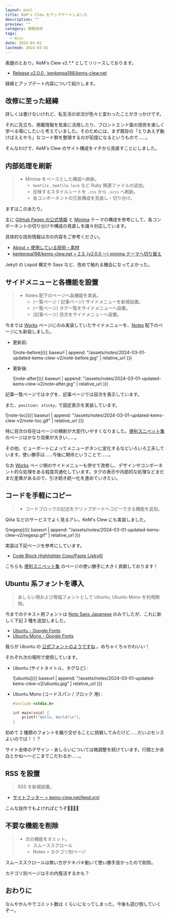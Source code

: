 ```yaml
---
layout: post
title: KeM's Clew をアップデートしました
description: ""
preview: ""
category: 情報技術
tags:
  - misc
date: 2024-03-01
lastmod: 2024-03-01
---
```


表題のとおり。KeM's Clew v2.\*.\* としてリリースしております。

- [Release v2.0.0 · kenkenpa198/kems-clew.net](https://github.com/kenkenpa198/kems-clew.net/releases/tag/v2.0.0)

経緯とアップデート内容について紹介します。

## 改修に至った経緯

詳しくは書けないけれど、私生活の状況が色々と変わったことがきっかけです。

それに先立ち、掲載情報を気楽に活用したり、フロントエンド面の技術を楽しく学べる場にしたいと考えていました。そのためには、まず既存の「とりあえず動けばええやろ」なコード群を整理するのが前提になるというもので……。

そんなわけで、KeM's Clew のサイト構成をイチから見直すことにしました。

## 内部処理を刷新

> - Minima をベースとした構成へ刷新。
>     - `Gemfile` , `Gemfile.lock` など Ruby 関連ファイルの追加。
>     - 反映するスタイルシートを `.css` から `.scss` へ刷新。
>     - 各コンポーネントの冗長構成を見直し・切り分け。

まずはこのあたり。

主に [GitHub Pages の公式情報](https://docs.github.com/ja/pages/setting-up-a-github-pages-site-with-jekyll/creating-a-github-pages-site-with-jekyll) と [Minima](https://github.com/jekyll/minima) テーマの構成を参考にして、各コンポーネントの切り分けや構成の見直しを諸々対応しています。

具体的な技術情報は次の内容をご参考ください。

- [About > 使用している技術・素材](https://kems-clew.net/about/#使用している技術素材)
- [kenkenpa198/kems-clew.net > 2.3. (v2.0.0 ～) minima テーマへ切り替え](https://github.com/kenkenpa198/kems-clew.net?tab=readme-ov-file#23-v200--minima-%E3%83%86%E3%83%BC%E3%83%9E%E3%81%B8%E5%88%87%E3%82%8A%E6%9B%BF%E3%81%88)

Jekyll の Liquid 構文や Sass など、改めて触れる機会になってよかった。

## サイドメニューと各機能を設置

> - Notes 配下のページへ各機能を実装。
>     - (一覧ページ / 記事ページ) サイドメニューを新規設置。
>     - (一覧ページ) タグ一覧をサイドメニューへ設置。
>     - (記事ページ) 目次をサイドメニューへ設置。

今までは [Works](https://kems-clew.net/works/) ページにのみ実装していたサイドメニューを、[Notes](https://kems-clew.net/notes/) 配下のページにも新設しました。

- 更新前:

  ![note-before]({{ baseurl | append: "/assets/notes/2024-03-01-updated-kems-clew-v2/note-before.jpg" | relative_url }})

- 更新後:

  ![note-after]({{ baseurl | append: "/assets/notes/2024-03-01-updated-kems-clew-v2/note-after.jpg" | relative_url }})

記事一覧ページではタグを、記事ページでは目次を表示しています。

また、`position: sticky;` で固定表示を実装しています。

![note-toc]({{ baseurl | append: "/assets/notes/2024-03-01-updated-kems-clew-v2/note-toc.gif" | relative_url }})

特に目次の存在はページの横断が大変行いやすくなりました。[便利スニペット集](https://kems-clew.net/notes/2024-01-13-my-snippets.html) のページはかなり効果が大きい……。

その他、ビューポートによってメニューボタンに変化するなどいろいろ工夫しています。使い勝手は……今後に期待ということで……。

なお [Works](https://kems-clew.net/works/) ページ側のサイドメニューも併せて改修し、デザインやコンポーネント的な処理をある程度共通化しています。タグの表示や内部的な処理などまだまだ差異があるので、引き続き統一化を進めていきたい。

## コードを手軽にコピー

> - コードブロックの記述をクリップボードへコピーできる機能を追加。

Qiita などのサービスでよく見るアレ。KeM's Clew にも実装しました。

![regexp]({{ baseurl | append: "/assets/notes/2024-03-01-updated-kems-clew-v2/regexp.gif" | relative_url }})

実装は下記ページを参考にしています。

- [Code Block Highlighter Copy/Paste (Jekyll)](https://www.blandersoft.com/short/code-block-copy-paste/)

こちらも [便利スニペット集](https://kems-clew.net/notes/2024-01-13-my-snippets.html) のページの使い勝手に大きく貢献しております！

## Ubuntu 系フォントを導入

> あしらい用および等幅フォントとして Ubuntu, Ubuntu Mono を利用開始。

今までのテキスト用フォントは [Noto Sans Japanese](https://fonts.google.com/noto/specimen/Noto+Sans+JP?query=noto+sans) のみでしたが、これに新しく下記 2 種を追加しました。

- [Ubuntu - Google Fonts](https://fonts.google.com/specimen/Ubuntu)
- [Ubuntu Mono - Google Fonts](https://fonts.google.com/specimen/Ubuntu+Mono?query=ubuntu+mono)

我らが Ubuntu の [公式フォントのようですね](https://design.ubuntu.com/) 。めちゃくちゃかわいい！

それぞれ次の場所で使用しています。

- Ubuntu (サイトタイトル、タグなど) :

  ![ubuntu]({{ baseurl | append: "/assets/notes/2024-03-01-updated-kems-clew-v2/ubuntu.jpg" | relative_url }})

- Ubuntu Mono (コードスパン / ブロック 用) :

  ```c
  #include <stdio.h>

  int main(void) {
      printf("Hello, World!\n");
  }
  ```

初めて 2 種類のフォントを織り交ぜることに挑戦してみたけど……だいぶセンスよいのでは！！？

サイト全体のデザイン・あしらいについては微調整を続けています。行間とか余白とかね～～どこまでこだわるか……。

## RSS を設置

> RSS を新規設置。

- [サイトフッター > kems-clew.net/feed.xml](https://kems-clew.net/feed.xml)

こんな拙作でもよければどうぞ🙇‍♂️🙇‍♂️

## 不要な機能を削除

> - 次の機能をオミット。
>     - スムーススクロール
>     - Notes > カテゴリ別ページ

スムーススクロールは無い方がテキパキ動いて使い勝手良かったので削除。

カテゴリ別ページはその内復活するかも？

## おわりに

なんやかんやでコミット数は くらいになってしまった。今後も遊び倒していくぞー。
